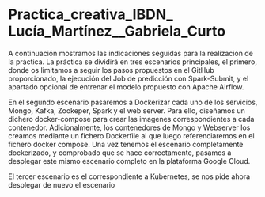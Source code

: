 # Practica_creativa_IBDN_ Lucía_Martínez__Gabriela_Curto
A continuación mostramos las indicaciones seguidas para la realización de la práctica. La práctica se dividirá en tres escenarios principales, el primero, donde os limitamos a seguir los pasos propuestos en el GitHub proporcionado, la ejecución del Job de predicción con Spark-Submit, y el apartado opcional de entrenar el modelo propuesto con Apache Airflow.

En el segundo escenario pasaremos a Dockerizar cada uno de los servicios, Mongo, Kafka, Zookeper, Spark y el web server. Para ello, diseñamos un dichero docker-compose para crear las imagenes correspondientes a cada contenedor. Adicionalmente, los contenedores de Mongo y Webserver los creamos mediante un fichero Dockerfile al que luego referenciaremos en el fichero docker compose. Una vez tenemos el escenario completamente dockerizado, y comprobado que se hace correctamente, pasamos a desplegar este mismo escenario completo en la plataforma Google Cloud.

El tercer escenario es el correspondiente a Kubernetes, se nos pide ahora desplegar de nuevo el escenario
